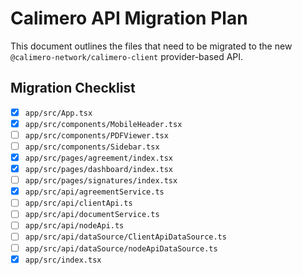 # Calimero API Migration Plan

This document outlines the files that need to be migrated to the new `@calimero-network/calimero-client` provider-based API.

## Migration Checklist

- [x] `app/src/App.tsx`
- [x] `app/src/components/MobileHeader.tsx`
- [ ] `app/src/components/PDFViewer.tsx`
- [ ] `app/src/components/Sidebar.tsx`
- [x] `app/src/pages/agreement/index.tsx`
- [x] `app/src/pages/dashboard/index.tsx`
- [ ] `app/src/pages/signatures/index.tsx`
- [x] `app/src/api/agreementService.ts`
- [ ] `app/src/api/clientApi.ts`
- [ ] `app/src/api/documentService.ts`
- [ ] `app/src/api/nodeApi.ts`
- [ ] `app/src/api/dataSource/ClientApiDataSource.ts`
- [ ] `app/src/api/dataSource/nodeApiDataSource.ts`
- [x] `app/src/index.tsx` 